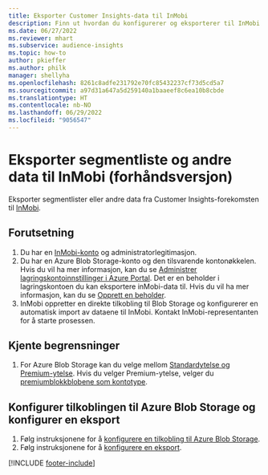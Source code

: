 ```yaml
---
title: Eksporter Customer Insights-data til InMobi
description: Finn ut hvordan du konfigurerer og eksporterer til InMobi.
ms.date: 06/27/2022
ms.reviewer: mhart
ms.subservice: audience-insights
ms.topic: how-to
author: pkieffer
ms.author: philk
manager: shellyha
ms.openlocfilehash: 8261c8adfe231792e70fc85432237cf73d5cd5a7
ms.sourcegitcommit: a97d31a647a5d259140a1baaeef8c6ea10b8cbde
ms.translationtype: HT
ms.contentlocale: nb-NO
ms.lasthandoff: 06/29/2022
ms.locfileid: "9056547"
---
```

# <a name="export-segment-list-and-other-data-to-inmobi-preview"></a>Eksporter segmentliste og andre data til InMobi (forhåndsversjon)

Eksporter segmentlister eller andre data fra Customer Insights-forekomsten til [InMobi](https://www.inmobi.com/).

## <a name="prerequisites"></a>Forutsetning

1. Du har en [InMobi-konto](https://www.inmobi.com/) og administratorlegitimasjon.
1. Du har en Azure Blob Storage-konto og den tilsvarende kontonøkkelen. Hvis du vil ha mer informasjon, kan du se [Administrer lagringskontoinnstillinger i Azure Portal](/azure/storage/common/storage-account-manage). Det er en beholder i lagringskontoen du kan eksportere inMobi-data til. Hvis du vil ha mer informasjon, kan du se [Opprett en beholder](/azure/storage/blobs/storage-quickstart-blobs-portal#create-a-container).
1. InMobi oppretter en direkte tilkobling til Blob Storage og konfigurerer en automatisk import av dataene til InMobi. Kontakt InMobi-representanten for å starte prosessen.

## <a name="known-limitations"></a>Kjente begrensninger

1. For Azure Blob Storage kan du velge mellom [Standardytelse og Premium-ytelse](/azure/storage/blobs/storage-blob-performance-tiers). Hvis du velger Premium-ytelse, velger du [premiumblokkblobene som kontotype](/azure/storage/common/storage-account-overview#types-of-storage-accounts).

## <a name="set-up-the-connection-to-azure-blob-storage-and-configure-an-export"></a>Konfigurer tilkoblingen til Azure Blob Storage og konfigurer en eksport

1. Følg instruksjonene for å [konfigurere en tilkobling til Azure Blob Storage](export-azure-blob-storage.md).
2. Følg instruksjonene for å [konfigurere en eksport](export-azure-blob-storage.md#configure-an-export).

[!INCLUDE [footer-include](includes/footer-banner.md)]
